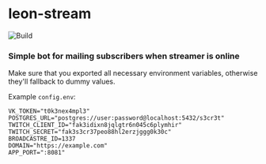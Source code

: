 # leon-stream

![Build](https://github.com/sh2nk/leon-stream/actions/workflows/go.yml/badge.svg)

### Simple bot for mailing subscribers when streamer is online

Make sure that you exported all necessary environment variables, otherwise they'll fallback to dummy values.

Example `config.env`:

```dosini
VK_TOKEN="t0k3nex4mpl3"
POSTGRES_URL="postgres://user:password@localhost:5432/s3cr3t"
TWITCH_CLIENT_ID="fak3idixn8jqlgtr6n045c6plymhir"
TWITCH_SECRET="fak3s3cr37peo88hl2erzjggg0k30c"
BROADCASTRE_ID=1337
DOMAIN="https://example.com"
APP_PORT=":8081"
```